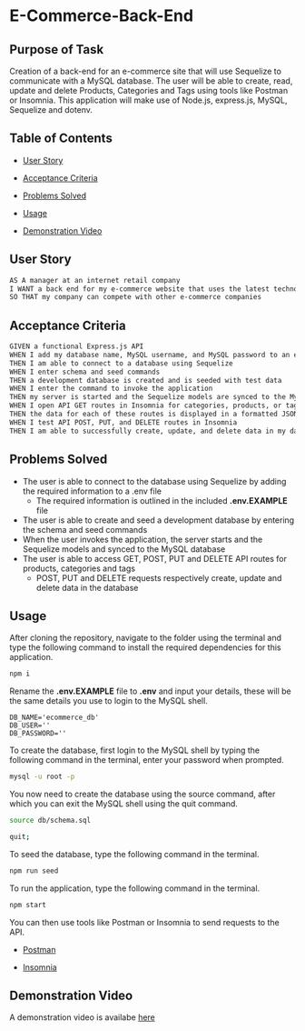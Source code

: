 # E-Commerce-Back-End

## Purpose of Task

Creation of a back-end for an e-commerce site that will use Sequelize to communicate with a MySQL database. The user will be able to create, read, update and delete Products, Categories and Tags using tools like Postman or Insomnia. This application will make use of Node.js, express.js, MySQL, Sequelize and dotenv.

## Table of Contents

- [User Story](#user-story)

- [Acceptance Criteria](#acceptance-criteria)

- [Problems Solved](#problems-solved)

- [Usage](#usage)

- [Demonstration Video](#demonstration-video)

## User Story

```md
AS A manager at an internet retail company
I WANT a back end for my e-commerce website that uses the latest technologies
SO THAT my company can compete with other e-commerce companies
```

## Acceptance Criteria

```md
GIVEN a functional Express.js API
WHEN I add my database name, MySQL username, and MySQL password to an environment variable file
THEN I am able to connect to a database using Sequelize
WHEN I enter schema and seed commands
THEN a development database is created and is seeded with test data
WHEN I enter the command to invoke the application
THEN my server is started and the Sequelize models are synced to the MySQL database
WHEN I open API GET routes in Insomnia for categories, products, or tags
THEN the data for each of these routes is displayed in a formatted JSON
WHEN I test API POST, PUT, and DELETE routes in Insomnia
THEN I am able to successfully create, update, and delete data in my database
```

## Problems Solved

- The user is able to connect to the database using Sequelize by adding the required information to a .env file
  - The required information is outlined in the included **.env.EXAMPLE** file
- The user is able to create and seed a development database by entering the schema and seed commands
- When the user invokes the application, the server starts and the Sequelize models and synced to the MySQL database
- The user is able to access GET, POST, PUT and DELETE API routes for products, categories and tags
  - POST, PUT and DELETE requests respectively create, update and delete data in the database

## Usage

After cloning the repository, navigate to the folder using the terminal and type the following command to install the required dependencies for this application.

```sh
npm i
```

Rename the **.env.EXAMPLE** file to **.env** and input your details, these will be the same details you use to login to the MySQL shell.

```dosini
DB_NAME='ecommerce_db'
DB_USER=''
DB_PASSWORD=''
```

To create the database, first login to the MySQL shell by typing the following command in the terminal, enter your password when prompted.

```sh
mysql -u root -p
```

You now need to create the database using the source command, after which you can exit the MySQL shell using the quit command.

```sh
source db/schema.sql
```

```sh
quit;
```

To seed the database, type the following command in the terminal.

```sh
npm run seed
```

To run the application, type the following command in the terminal.

```sh
npm start
```

You can then use tools like Postman or Insomnia to send requests to the API.

- [Postman](https://www.postman.com/downloads/)

- [Insomnia](https://insomnia.rest/download)

## Demonstration Video

A demonstration video is availabe [here](https://drive.google.com/file/d/1AeMzXNTJbDME81XdugvIjCQyXMpJ82Ac/view)
